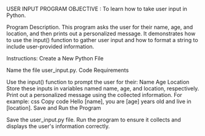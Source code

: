 USER INPUT PROGRAM
OBJECTIVE : To learn how to take user input in Python.

Program Description.
This program asks the user for their name, age, and location, and then prints out a personalized message. It demonstrates how to use the input() function to gather user input and how to format a string to include user-provided information.

Instructions:
Create a New Python File

Name the file user_input.py.
Code Requirements

Use the input() function to prompt the user for their:
Name
Age
Location
Store these inputs in variables named name, age, and location, respectively.
Print out a personalized message using the collected information. For example:
css
Copy code
Hello [name], you are [age] years old and live in [location].
Save and Run the Program

Save the user_input.py file.
Run the program to ensure it collects and displays the user's information correctly.
